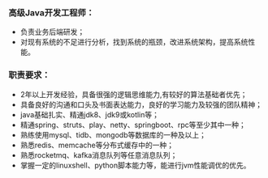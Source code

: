  ### 高级Java开发工程师：
 - 负责业务后端研发；
 - 对现有系统的不足进行分析，找到系统的瓶颈，改进系统架构，提高系统性能。
 ### 职责要求：
 - 2年以上开发经验，具备很强的逻辑思维能力,有较好的算法基础者优先；
 - 具备良好的沟通和口头及书面表达能力，良好的学习能力及较强的团队精神；
 - java基础扎实、精通jdk8、jdk9或kotlin等；
 - 精通spring、struts、play、netty、springboot、rpc等至少其中一种；
 - 熟练使用mysql、tidb、mongodb等数据库的一种及以上；
 - 熟悉redis、memcache等分布式缓存中的一种；
 - 熟悉rocketmq、kafka消息队列等任意消息队列；
 - 掌握一定的linuxshell、python脚本能力等，能进行jvm性能调优的优先。